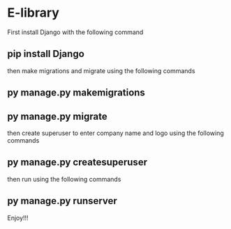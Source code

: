 # E-library
First install Django with the following command
## pip install Django
then make migrations and migrate using the following commands
## py manage.py makemigrations
## py manage.py migrate  
then create superuser to enter company name and logo using the following commands
## py manage.py createsuperuser
then run using the following commands
## py manage.py runserver
Enjoy!!!
